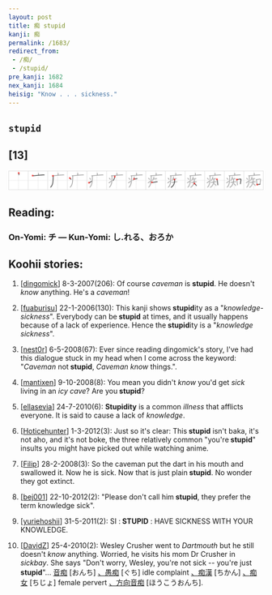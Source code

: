 ```yaml
---
layout: post
title: 痴 stupid
kanji: 痴
permalink: /1683/
redirect_from:
 - /痴/
 - /stupid/
pre_kanji: 1682
nex_kanji: 1684
heisig: "Know . . . sickness."
---
```


## `stupid`

## [13]

<div class="stroke"><img src="../images/E797B4.png" /></div>

## Reading:

### On-Yomi: チ &mdash; Kun-Yomi: し.れる、おろか

## Koohii stories:

1) [<a href="http://kanji.koohii.com/profile/dingomick">dingomick</a>] 8-3-2007(206): Of course <em>caveman</em> is <strong>stupid</strong>. He doesn&#039;t <em>know</em> anything. He&#039;s a <em>caveman</em>! 

2) [<a href="http://kanji.koohii.com/profile/fuaburisu">fuaburisu</a>] 22-1-2006(130): This kanji shows<strong> stupid</strong>ity as a &quot;<em>knowledge-sickness</em>&quot;. Everybody can be<strong> stupid</strong> at times, and it usually happens because of a lack of experience. Hence the<strong> stupid</strong>ity is a &quot;<em>knowledge sickness</em>&quot;. 

3) [<a href="http://kanji.koohii.com/profile/nest0r">nest0r</a>] 6-5-2008(67): Ever since reading dingomick&#039;s story, I&#039;ve had this dialogue stuck in my head when I come across the keyword: &quot;<em>Caveman</em> not<strong> stupid</strong>, <em>Caveman</em> <em>know</em> things.&quot;. 

4) [<a href="http://kanji.koohii.com/profile/mantixen">mantixen</a>] 9-10-2008(8): You mean you didn&#039;t <em>know</em> you&#039;d get <em>sick</em> living in an <em>icy cave</em>? Are you<strong> stupid</strong>? 

5) [<a href="http://kanji.koohii.com/profile/ellasevia">ellasevia</a>] 24-7-2010(6): <strong>Stupidity</strong> is a common <em>illness</em> that afflicts everyone. It is said to cause a lack of <em>knowledge</em>. 

6) [<a href="http://kanji.koohii.com/profile/Hoticehunter">Hoticehunter</a>] 1-3-2012(3): Just so it&#039;s clear: This<strong> stupid</strong> isn&#039;t baka, it&#039;s not aho, and it&#039;s not boke, the three relatively common &quot;you&#039;re<strong> stupid</strong>&quot; insults you might have picked out while watching anime. 

7) [<a href="http://kanji.koohii.com/profile/Filip">Filip</a>] 28-2-2008(3): So the caveman put the dart in his mouth and swallowed it. Now he is sick. Now that is just plain<strong> stupid</strong>. No wonder they got extinct. 

8) [<a href="http://kanji.koohii.com/profile/bej001">bej001</a>] 22-10-2012(2): &quot;Please don&#039;t call him<strong> stupid</strong>, they prefer the term knowledge sick&quot;. 

9) [<a href="http://kanji.koohii.com/profile/yuriehoshii">yuriehoshii</a>] 31-5-2011(2): SI :<strong> STUPID</strong> : HAVE SICKNESS WITH YOUR KNOWLEDGE. 

10) [<a href="http://kanji.koohii.com/profile/DavidZ">DavidZ</a>] 25-4-2010(2): Wesley Crusher went to <em>Dartmouth</em> but he still doesn&#039;t <em>know</em> anything. Worried, he visits his mom Dr Crusher in <em>sickbay</em>. She says &quot;Don&#039;t worry, Wesley, you&#039;re not sick -- you&#039;re just<strong> stupid</strong>&quot;...   <a href="http://jisho.org/kanji/details/音痴">音痴</a>  [おんち]  <a href="http://jisho.org/kanji/details/、愚痴">、愚痴</a>  [ぐち] idle complaint  <a href="http://jisho.org/kanji/details/、痴漢">、痴漢</a>  [ちかん]  <a href="http://jisho.org/kanji/details/、痴女">、痴女</a>  [ちじょ] female pervert  <a href="http://jisho.org/kanji/details/、方向音痴">、方向音痴</a>  [ほうこうおんち]. 
